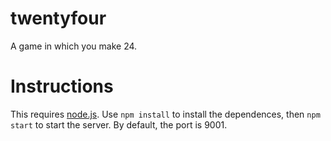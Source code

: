 twentyfour
==========

A game in which you make 24.

# Instructions

This requires [node.js](http://www.nodejs.org/). Use `npm install` to install
the dependences, then `npm start` to start the server. By default, the port is
9001.
